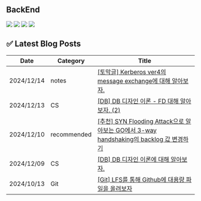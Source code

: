 ## BackEnd

<div>
  <img src="https://img.shields.io/badge/Spring Boot-6DB33F?style=flat&logo=Spring Boot&logoColor=white">
  <img src="https://img.shields.io/badge/Spring Security-6DB33F?style=flat&logo=Spring Security&logoColor=white">
  <img src="https://img.shields.io/badge/MySQL-4479A1?style=flat&logo=MySQL&logoColor=white">
  <img src="https://img.shields.io/badge/PostgreSQL-4169E1?style=flat&logo=PostgreSQL&logoColor=white">
</div>







































































































## ✅ Latest Blog Posts

| Date       | Category | Title |
|------------|----------|-------|
| 2024/12/14 | notes | [[토막글] Kerberos ver4의 message exchange에 대해 알아보자.](http://amm0124.github.io/2024/12/14/Kerberos4/) |
| 2024/12/13 | CS | [[DB] DB 디자인 이론 - FD 대해 알아보자. (2)](http://amm0124.github.io/2024/12/13/%EB%94%94%EC%9E%90%EC%9D%B8-%EC%9D%B4%EB%A1%A0-FD(2)/) |
| 2024/12/10 | recommended | [[추천] SYN Flooding Attack으로 알아보는 GO에서 3-way handshaking의 backlog 값 변경하기](http://amm0124.github.io/2024/12/10/recommended-posting(1)/) |
| 2024/12/09 | CS | [[DB] DB 디자인 이론에 대해 알아보자.](http://amm0124.github.io/2024/12/09/%EB%94%94%EC%9E%90%EC%9D%B8-%EC%9D%B4%EB%A1%A0-FD(1)/) |
| 2024/10/13 | Git | [[Git] LFS를 통해 Github에 대용량 파일을 올려보자](http://amm0124.github.io/2024/10/13/LFS/) |
